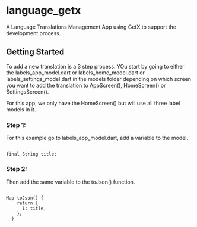 # language_getx

A Language Translations Management App using GetX to support the development process.

## Getting Started

To add a new translation is a 3 step process. YOu start by going to either the labels_app_model.dart or labels_home_model.dart or labels_settings_model.dart in the models folder depending on which screen you want to add the translation to AppScreen(), HomeScreen() or SettingsScreen(). 

For this app, we only have the HomeScreen() but will use all three label models in it.

### Step 1:
For this example go to labels_app_model.dart, add a variable to the model.

<pre lang="javascript"><code>
final String title;
</code></pre>

### Step 2:
Then add the same variable to the toJson() function.
<pre lang="javascript"><code>
Map<int, dynamic> toJson() {
    return {
      1: title,
    };
  }
</code></pre>

